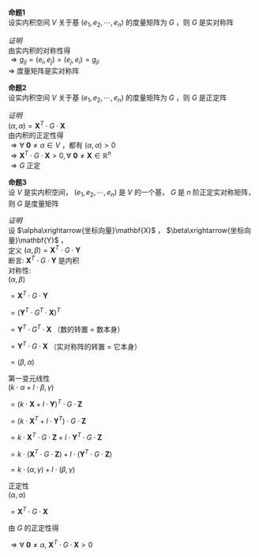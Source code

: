 **命题1**  
设实内积空间 $V$ 关于基 $(e_1,e_2,\cdots,e_n)$ 的度量矩阵为 $G$ ，则 $G$ 是实对称阵  
  
*证明*  
由实内积的对称性得  
$\Rightarrow g_{ij}=(e_i,e_j)=(e_j,e_i)=g_{ji}$  
$\Rightarrow$ 度量矩阵是实对称阵  
  
**命题2**  
设实内积空间 $V$ 关于基 $(e_1,e_2,\cdots,e_n)$ 的度量矩阵为 $G$ ，则 $G$ 是正定阵  
  
*证明*  
$(\alpha,\alpha)=\mathbf{X}^T\cdot G\cdot\mathbf{X}$  
由内积的正定性得  
$\Rightarrow\forall\ \mathbf0\neq\alpha\in V$ ，都有 $(\alpha,\alpha)>0$  
$\Rightarrow\mathbf{X}^T\cdot G\cdot\mathbf{X}>0,\forall\ \mathbf0\neq\mathbf{X}\in\mathbb{R}^n$  
$\Rightarrow G$ 正定  
  
**命题3**  
设 $V$ 是实内积空间， $(e_1,e_2,\cdots,e_n)$ 是 $V$ 的一个基， $G$ 是 $n$ 阶正定实对称矩阵，则 $G$ 是度量矩阵  
  
*证明*  
设 $\alpha\xrightarrow{坐标向量}\mathbf{X}$ ， $\beta\xrightarrow{坐标向量}\mathbf{Y}$ ，  
定义 $(\alpha,\beta)=\mathbf{X}^T\cdot G\cdot\mathbf{Y}$  
断言:  $\mathbf{X}^T\cdot G\cdot\mathbf{Y}$ 是内积  
对称性:  
$(\alpha,\beta)$  
  
$=\mathbf{X}^T\cdot G\cdot\mathbf{Y}$  
  
$=(\mathbf{Y}^T\cdot G^T\cdot\mathbf{X})^T$  
  
$=\mathbf{Y}^T\cdot G^T\cdot\mathbf{X}$ （数的转置 $=$ 数本身）  
  
$=\mathbf{Y}^T\cdot G\cdot\mathbf{X}$ （实对称阵的转置 $=$ 它本身）  
  
$=(\beta,\alpha)$  
  
第一变元线性  
$(k\cdot\alpha+l\cdot\beta,\gamma)$  
  
$=(k\cdot\mathbf{X}+l\cdot\mathbf{Y})^T\cdot G\cdot\mathbf{Z}$  
  
$=(k\cdot\mathbf{X}^T+l\cdot\mathbf{Y}^T)\cdot G\cdot\mathbf{Z}$  
  
$=k\cdot\mathbf{X}^T\cdot G\cdot\mathbf{Z}+l\cdot\mathbf{Y}^T\cdot G\cdot\mathbf{Z}$  
  
$=k\cdot(\mathbf{X}^T\cdot G\cdot\mathbf{Z})+l\cdot(\mathbf{Y}^T\cdot G\cdot\mathbf{Z})$  
  
$=k\cdot(\alpha,\gamma)+l\cdot(\beta,\gamma)$  
  
正定性  
$(\alpha,\alpha)$  
  
$=\mathbf{X}^T\cdot G\cdot\mathbf{X}$  
  
由 $G$ 的正定性得  
  
$\Rightarrow\forall\ \mathbf0\neq\alpha,\ \mathbf{X}^T\cdot G\cdot\mathbf{X}>0$  
